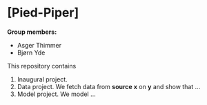 # \[Pied-Piper\]

**Group members:**
- Asger Thimmer
- Bjørn Yde

This repository contains  
1. Inaugural project. 
2. Data project. We fetch data from **source x** on **y** and show that ...
3. Model project. We model ...
